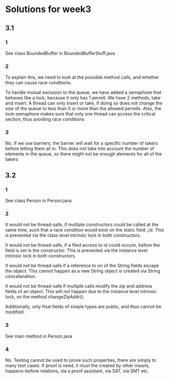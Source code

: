 # Solutions for week3

## 3.1

### 1
See class BoundedBuffer in BoundedBufferStuff.java

### 2

To explain this, we need to look at the possible method calls, and whether they can cause race conditions.

To handle mutual exclusion to the queue, we have added a semaphore that behaves like a lock, because it only has 1 permit.
We have 2 methods, take and insert. A thread can only insert or take, if doing so does not change the size of the queue to less than 0 or more than the allowed permits. Also, the lock-semaphore makes sure that only one thread can access the critical section, thus avoiding race conditions

### 3

No. If we use barriers, the barrier will wait for a specific number of takers before letting them all in. This does not take into account the number of elements in the queue, so there might not be enough elements for all of the takers


## 3.2

### 1

See class Person in Person.java

### 2

It would not be thread-safe, if multiple constructors could be called at the same time, such that a race condition would exist on the static field _id. This is prevented via the class level intrinsic lock in both constructors.

It would not be thread-safe, if a filed access to id could occure, before the field is set in the constructor. This is prevented via the instance level intrinsic lock in both constructors.

It would not be thread-safe if a reference to on of the String fields escape the object. This cannot happen as a new String object is created via String concatanation.

It would not be thread-safe if multiple calls modify the zip and address fields of an object. This will not happen due to the instance level intrinsic lock, on the method changeZipAddr().

Additionally, only final fields of simple types are public, and thus cannot be modified.

### 3

See main method in Person.java

### 4

No. Testing cannot be used to prove such properties, there are simply to many test cases. If proof is need, it must the created by other means, happens-before relations, via a proof assistant, via SAT, via SMT etc.